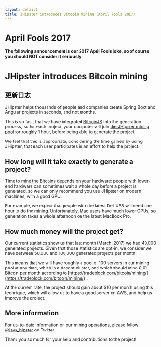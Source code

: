 ```yaml
---
layout: default
title: JHipster introduces Bitcoin mining (April Fools 2017)
---
```


April Fools 2017
==================

**The following announcement is our 2017 April Fools joke, so of course you should NOT consider it seriously**

JHipster introduces Bitcoin mining
==================

更新日志
----------

JHipster helps thousands of people and companies create Spring Boot and Angular projects in seconds, and not months.

This is so fast, that we have integrated [BitcoinJS](https://github.com/bitcoinjs/bitcoinjs-lib) into the generation process, so for each project, your computer will join [the JHipster mining pool](https://en.wikipedia.org/wiki/Mining_pool) for roughly 1 hour, before being able to generate the project.

We feel that this is appropriate, considering the time gained by using JHipster, that each user participates in an effort to help the project.

How long will it take exactly to generate a project?
----------

Time to [mine the Bitcoins](https://en.bitcoin.it/wiki/Mining) depends on your hardware: people with lower-end hardware can sometimes wait a whole day before a project is generated, so we can only recommend you use JHipster on modern machines, with a good GPU.

For example, we expect that people with the latest Dell XPS will need one hour to do the mining. Unfortunately, Mac users have much lower GPUs, so generation takes a whole afternoon on the latest MacBook Pro.

How much money will the project get?
----------

Our current statistics show us that last month (March, 2017) we had 40,000 generated projects. Given that those statistics are opt-in, we consider we have between 50,000 and 100,000 generated projects per month.

This means that we will have roughly a pool of 100 servers in our mining pool at any time, which is a decent cluster, and which should mine 0,01 Bitcoin per month according  to [https://tradeblock.com/bitcoin/mining/](https://tradeblock.com/bitcoin/mining/) .

At the current rate, the project should gain about $10 per month using this technique, which will allow us to have a good server on AWS, and help us improve the project.

More information
----------

For up-to-date information on our mining operations, please follow [@java_hipster](https://twitter.com/java_hipster) on Twitter

Thank you so much for your help and contributions to the project!
